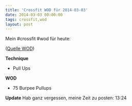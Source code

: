 ```yaml
---
title: 'Crossfit WOD für 2014-03-03'
date: 2014-03-03 00:00:00 
tags: crossfit,wod
layout: post
---
```

Mein #crossfit #wod für heute:

([Quelle WOD][0])

**Technique**

* Pull Ups

**WOD**

* 75 Burpee Pullups

**Update** Hab ganz vergessen, meine Zeit zu posten: 13:24

[0]: http://www.crossfithh.de/1/post/2014/03/workout-monday7.html


